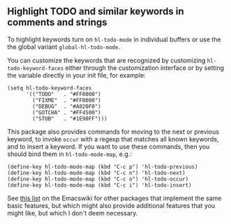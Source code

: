 Highlight TODO and similar keywords in comments and strings
-----------------------------------------------------------

To highlight keywords turn on `hl-todo-mode` in individual buffers
or use the the global variant `global-hl-todo-mode`.

You can customize the keywords that are recognized by customizing
`hl-todo-keyword-faces` either through the customization interface
or by setting the variable directly in your init file, for example:

```emacs-lisp
(setq hl-todo-keyword-faces
      '(("TODO"   . "#FF0000")
        ("FIXME"  . "#FF0000")
        ("DEBUG"  . "#A020F0")
        ("GOTCHA" . "#FF4500")
        ("STUB"   . "#1E90FF")))
```

This package also provides commands for moving to the next or
previous keyword, to invoke `occur` with a regexp that matches all
known keywords, and to insert a keyword.  If you want to use these
commands, then you should bind them in `hl-todo-mode-map`, e.g.:

```emacs-lisp
(define-key hl-todo-mode-map (kbd "C-c p") 'hl-todo-previous)
(define-key hl-todo-mode-map (kbd "C-c n") 'hl-todo-next)
(define-key hl-todo-mode-map (kbd "C-c o") 'hl-todo-occur)
(define-key hl-todo-mode-map (kbd "C-c i") 'hl-todo-insert)
```

See [this list](https://www.emacswiki.org/emacs/FixmeMode) on the Emacswiki for
other packages that implement the same basic features, but which might
also provide additional features that you might like, but which I
don't deem necessary.
